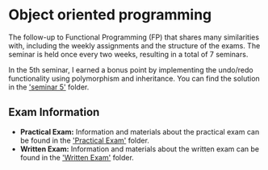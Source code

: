 # Object oriented programming

The follow-up to Functional Programming (FP) that shares many similarities with, including the weekly assignments and the structure of the exams. The seminar is held once every two weeks, resulting in a total of 7 seminars.

In the 5th seminar, I earned a bonus point by implementing the undo/redo functionality using polymorphism and inheritance. You can find the solution in the ['seminar 5'](seminar%205/) folder.

## Exam Information

- **Practical Exam:** Information and materials about the practical exam can be found in the ['Practical Exam'](Practical%20Exam/) folder.
- **Written Exam:** Information and materials about the written exam can be found in the ['Written Exam'](Written%20Exam/) folder.
